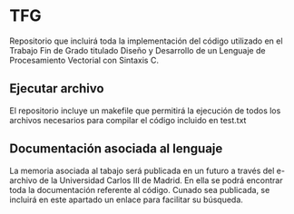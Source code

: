 # TFG
Repositorio que incluirá toda la implementación del código utilizado en el Trabajo Fin de Grado titulado Diseño y Desarrollo de un Lenguaje de Procesamiento Vectorial con Sintaxis C.


## Ejecutar archivo 
El repositorio incluye un makefile que permitirá la ejecución de todos los archivos necesarios para compilar el código incluido en test.txt

## Documentación asociada al lenguaje
La memoria asociada al tabajo será publicada en un futuro a través del e-archivo de la Universidad Carlos III de Madrid. En ella se podrá encontrar toda la documentación referente al código.
Cunado sea publicada, se incluirá en este apartado un enlace para facilitar su búsqueda.
